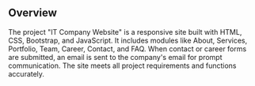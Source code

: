 
## Overview

The project "IT Company Website" is a responsive site built with HTML, CSS, Bootstrap, and JavaScript. It includes modules like About, Services, Portfolio, Team, Career, Contact, and FAQ. When contact or career forms are submitted, an email is sent to the company's email for prompt communication. The site meets all project requirements and functions accurately.
